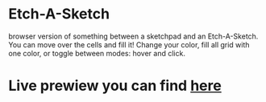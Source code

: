 # Etch-A-Sketch
 browser version of something between a sketchpad and an Etch-A-Sketch.
 You can move over the cells and fill it!
 Change your color, fill all grid with one color, or toggle between modes: hover and click.
 
 # Live prewiew you can find [here](https://digdiro.github.io/Etch-A-Sketch/)
